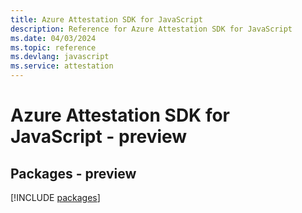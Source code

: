 ```yaml
---
title: Azure Attestation SDK for JavaScript
description: Reference for Azure Attestation SDK for JavaScript
ms.date: 04/03/2024
ms.topic: reference
ms.devlang: javascript
ms.service: attestation
---
```

# Azure Attestation SDK for JavaScript - preview
## Packages - preview
[!INCLUDE [packages](attestation-index.md)]